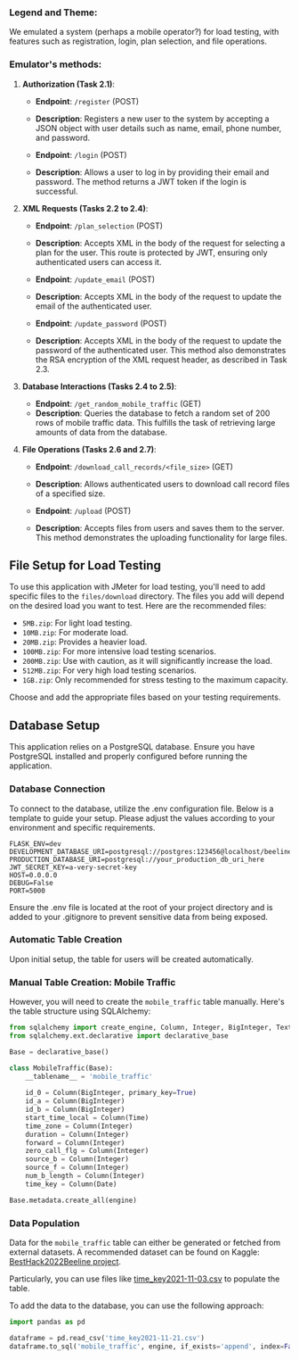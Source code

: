 
### Legend and Theme:
We emulated a system (perhaps a mobile operator?) for load testing, with features such as registration, login, plan selection, and file operations.

### Emulator's methods:

1. **Authorization (Task 2.1)**:
    - **Endpoint**: `/register` (POST)
    - **Description**: Registers a new user to the system by accepting a JSON object with user details such as name, email, phone number, and password.
    
    - **Endpoint**: `/login` (POST)
    - **Description**: Allows a user to log in by providing their email and password. The method returns a JWT token if the login is successful.
  
2. **XML Requests (Tasks 2.2 to 2.4)**:
    - **Endpoint**: `/plan_selection` (POST)
    - **Description**: Accepts XML in the body of the request for selecting a plan for the user. This route is protected by JWT, ensuring only authenticated users can access it.
    
    - **Endpoint**: `/update_email` (POST)
    - **Description**: Accepts XML in the body of the request to update the email of the authenticated user.
    
    - **Endpoint**: `/update_password` (POST)
    - **Description**: Accepts XML in the body of the request to update the password of the authenticated user. This method also demonstrates the RSA encryption of the XML request header, as described in Task 2.3.
  
3. **Database Interactions (Tasks 2.4 to 2.5)**:
    - **Endpoint**: `/get_random_mobile_traffic` (GET)
    - **Description**: Queries the database to fetch a random set of 200 rows of mobile traffic data. This fulfills the task of retrieving large amounts of data from the database.
  
4. **File Operations (Tasks 2.6 and 2.7)**:
    - **Endpoint**: `/download_call_records/<file_size>` (GET)
    - **Description**: Allows authenticated users to download call record files of a specified size.
    
    - **Endpoint**: `/upload` (POST)
    - **Description**: Accepts files from users and saves them to the server. This method demonstrates the uploading functionality for large files.

## File Setup for Load Testing

To use this application with JMeter for load testing, you'll need to add specific files to the `files/download` directory. The files you add will depend on the desired load you want to test. Here are the recommended files:

- `5MB.zip`: For light load testing.
- `10MB.zip`: For moderate load.
- `20MB.zip`: Provides a heavier load.
- `100MB.zip`: For more intensive load testing scenarios.
- `200MB.zip`: Use with caution, as it will significantly increase the load.
- `512MB.zip`: For very high load testing scenarios.
- `1GB.zip`: Only recommended for stress testing to the maximum capacity.

Choose and add the appropriate files based on your testing requirements.

## Database Setup

This application relies on a PostgreSQL database. Ensure you have PostgreSQL installed and properly configured before running the application.

### Database Connection
To connect to the database, utilize the .env configuration file. Below is a template to guide your setup. Please adjust the values according to your environment and specific requirements.

```
FLASK_ENV=dev
DEVELOPMENT_DATABASE_URI=postgresql://postgres:123456@localhost/beeline_plug
PRODUCTION_DATABASE_URI=postgresql://your_production_db_uri_here
JWT_SECRET_KEY=a-very-secret-key
HOST=0.0.0.0
DEBUG=False
PORT=5000
```

Ensure the .env file is located at the root of your project directory and is added to your .gitignore to prevent sensitive data from being exposed.

### Automatic Table Creation

Upon initial setup, the table for users will be created automatically.

### Manual Table Creation: Mobile Traffic

However, you will need to create the `mobile_traffic` table manually. Here's the table structure using SQLAlchemy:

```python
from sqlalchemy import create_engine, Column, Integer, BigInteger, Text, Date, Time, String, ForeignKey, MetaData
from sqlalchemy.ext.declarative import declarative_base

Base = declarative_base()

class MobileTraffic(Base):
    __tablename__ = 'mobile_traffic'
    
    id_0 = Column(BigInteger, primary_key=True)
    id_a = Column(BigInteger)
    id_b = Column(BigInteger)
    start_time_local = Column(Time)
    time_zone = Column(Integer)
    duration = Column(Integer)
    forward = Column(Integer)
    zero_call_flg = Column(Integer)
    source_b = Column(Integer)
    source_f = Column(Integer)
    num_b_length = Column(Integer)
    time_key = Column(Date)

Base.metadata.create_all(engine)
```

### Data Population

Data for the `mobile_traffic` table can either be generated or fetched from external datasets. A recommended dataset can be found on Kaggle: [BestHack2022Beeline project](https://www.kaggle.com/datasets/sweetpunk/besthack2022beeline).

Particularly, you can use files like [time_key2021-11-03.csv](https://www.kaggle.com/datasets/sweetpunk/besthack2022beeline?select=time_key2021-11-03.csv) to populate the table.

To add the data to the database, you can use the following approach:

```python
import pandas as pd

dataframe = pd.read_csv('time_key2021-11-21.csv')
dataframe.to_sql('mobile_traffic', engine, if_exists='append', index=False, method='multi', chunksize=10000)
```

